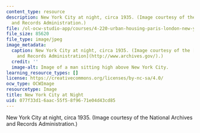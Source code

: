 ```yaml
---
content_type: resource
description: New York City at night, circa 1935. (Image courtesy of the National Archives
  and Records Administration.)
file: /ol-ocw-studio-app/courses/4-220-urban-housing-paris-london-new-york-fall-2004/077f33d16aac55f58f9671e04d43cd85_4-220f04.jpg
file_size: 85620
file_type: image/jpeg
image_metadata:
  caption: New York City at night, circa 1935. (Image courtesy of the [National Archives
    and Records Administration](http://www.archives.gov/).)
  credit: ''
  image-alt: Image of a man sitting high above New York City.
learning_resource_types: []
license: https://creativecommons.org/licenses/by-nc-sa/4.0/
ocw_type: OCWImage
resourcetype: Image
title: New York City at Night
uid: 077f33d1-6aac-55f5-8f96-71e04d43cd85
---
```

New York City at night, circa 1935. (Image courtesy of the National Archives and Records Administration.)